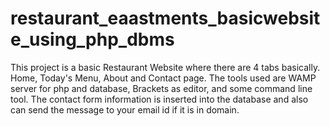 # restaurant_eaastments_basicwebsite_using_php_dbms

This project is a basic Restaurant Website where there are 4 tabs basically. Home, Today's Menu, About and Contact page.
The tools used are WAMP server for php and database, Brackets as editor, and some command line tool.
The contact form information is inserted into the database and also can send the message to your email id if it is in domain.
